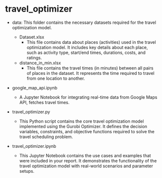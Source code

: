 # travel_optimizer
- data: This folder contains the necessary datasets required for the travel optimization model.
  - Dataset.xlsx
    - This file contains data about places (activities) used in the travel optimization model. It includes key details about each place, such as activity type, start/end times, durations, costs, and ratings.
  - distance_in_min.xlsx
    - This file contains the travel times (in minutes) between all pairs of places in the dataset. It represents the time required to travel from one location to another.
 
- google_map_api.ipynb
  - A Jupyter Notebook for integrating real-time data from Google Maps API, fetches travel times.

- travel_optimizer.py
  - This Python script contains the core travel optimization model implemented using the Gurobi Optimizer. It defines the decision variables, constraints, and objective functions required to solve the travel scheduling problem.

- travel_optimizer.ipynb
  - This Jupyter Notebook contains the use cases and examples that were included in your report. It demonstrates the functionality of the travel optimization model with real-world scenarios and parameter setups.
